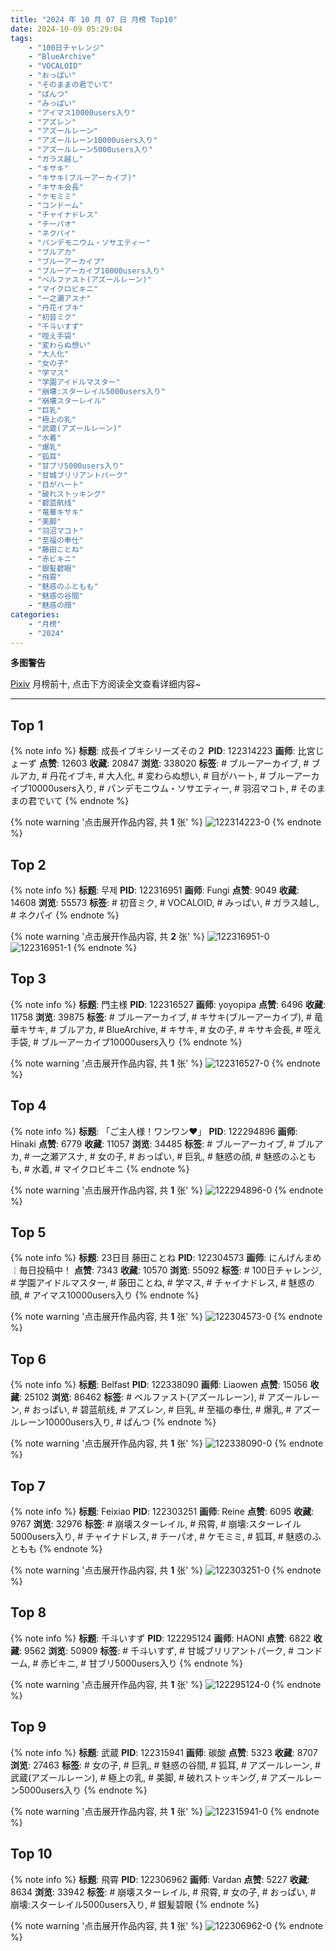 ```yaml
---
title: "2024 年 10 月 07 日 月榜 Top10"
date: 2024-10-09 05:29:04
tags:
    - "100日チャレンジ"
    - "BlueArchive"
    - "VOCALOID"
    - "おっぱい"
    - "そのままの君でいて"
    - "ぱんつ"
    - "みっぱい"
    - "アイマス10000users入り"
    - "アズレン"
    - "アズールレーン"
    - "アズールレーン10000users入り"
    - "アズールレーン5000users入り"
    - "ガラス越し"
    - "キサキ"
    - "キサキ(ブルーアーカイブ)"
    - "キサキ会長"
    - "ケモミミ"
    - "コンドーム"
    - "チャイナドレス"
    - "チーパオ"
    - "ネクパイ"
    - "パンデモニウム・ソサエティー"
    - "ブルアカ"
    - "ブルーアーカイブ"
    - "ブルーアーカイブ10000users入り"
    - "ベルファスト(アズールレーン)"
    - "マイクロビキニ"
    - "一之瀬アスナ"
    - "丹花イブキ"
    - "初音ミク"
    - "千斗いすず"
    - "咥え手袋"
    - "変わらぬ想い"
    - "大人化"
    - "女の子"
    - "学マス"
    - "学園アイドルマスター"
    - "崩壊:スターレイル5000users入り"
    - "崩壊スターレイル"
    - "巨乳"
    - "極上の乳"
    - "武蔵(アズールレーン)"
    - "水着"
    - "爆乳"
    - "狐耳"
    - "甘ブリ5000users入り"
    - "甘城ブリリアントパーク"
    - "目がハート"
    - "破れストッキング"
    - "碧蓝航线"
    - "竜華キサキ"
    - "美脚"
    - "羽沼マコト"
    - "至福の奉仕"
    - "藤田ことね"
    - "赤ビキニ"
    - "銀髪碧眼"
    - "飛霄"
    - "魅惑のふともも"
    - "魅惑の谷間"
    - "魅惑の顔"
categories:
    - "月榜"
    - "2024"
---
```


<i class="fa fa-triangle-exclamation"></i>**多图警告**<i class="fa fa-triangle-exclamation"></i>

[Pixiv](https://www.pixiv.net/) 月榜前十, 点击下方阅读全文查看详细内容~

<!-- more -->

---

## Top 1

{% note info %}
**标题**: 成長イブキシリーズその２
**PID**: 122314223 **画师**: 比宮じょーず
**点赞**: 12603 **收藏**: 20847 **浏览**: 338020
**标签**: # ブルーアーカイブ, # ブルアカ, # 丹花イブキ, # 大人化, # 変わらぬ想い, # 目がハート, # ブルーアーカイブ10000users入り, # パンデモニウム・ソサエティー, # 羽沼マコト, # そのままの君でいて
{% endnote %}

{% note warning '点击展开作品内容, 共 **1** 张' %}
![122314223-0](https://i.pixiv.re/img-original/img/2024/09/10/19/32/08/122314223_p0.png)
{% endnote %}

## Top 2

{% note info %}
**标题**: 무제
**PID**: 122316951 **画师**: Fungi
**点赞**: 9049 **收藏**: 14608 **浏览**: 55573
**标签**: # 初音ミク, # VOCALOID, # みっぱい, # ガラス越し, # ネクパイ
{% endnote %}

{% note warning '点击展开作品内容, 共 **2** 张' %}
![122316951-0](https://i.pixiv.re/img-original/img/2024/09/10/21/05/36/122316951_p0.jpg)
![122316951-1](https://i.pixiv.re/img-original/img/2024/09/10/21/05/36/122316951_p1.jpg)
{% endnote %}

## Top 3

{% note info %}
**标题**: 門主様
**PID**: 122316527 **画师**: yoyopipa
**点赞**: 6496 **收藏**: 11758 **浏览**: 39875
**标签**: # ブルーアーカイブ, # キサキ(ブルーアーカイブ), # 竜華キサキ, # ブルアカ, # BlueArchive, # キサキ, # 女の子, # キサキ会長, # 咥え手袋, # ブルーアーカイブ10000users入り
{% endnote %}

{% note warning '点击展开作品内容, 共 **1** 张' %}
![122316527-0](https://i.pixiv.re/img-original/img/2024/09/10/20/54/39/122316527_p0.png)
{% endnote %}

## Top 4

{% note info %}
**标题**: 「ご主人様！ワンワン❤️」
**PID**: 122294896 **画师**: Hinaki
**点赞**: 6779 **收藏**: 11057 **浏览**: 34485
**标签**: # ブルーアーカイブ, # ブルアカ, # 一之瀬アスナ, # 女の子, # おっぱい, # 巨乳, # 魅惑の顔, # 魅惑のふともも, # 水着, # マイクロビキニ
{% endnote %}

{% note warning '点击展开作品内容, 共 **1** 张' %}
![122294896-0](https://i.pixiv.re/img-original/img/2024/09/10/00/00/01/122294896_p0.jpg)
{% endnote %}

## Top 5

{% note info %}
**标题**: 23日目 藤田ことね
**PID**: 122304573 **画师**: にんげんまめ￤毎日投稿中！
**点赞**: 7343 **收藏**: 10570 **浏览**: 55092
**标签**: # 100日チャレンジ, # 学園アイドルマスター, # 藤田ことね, # 学マス, # チャイナドレス, # 魅惑の顔, # アイマス10000users入り
{% endnote %}

{% note warning '点击展开作品内容, 共 **1** 张' %}
![122304573-0](https://i.pixiv.re/img-original/img/2024/09/10/10/13/38/122304573_p0.png)
{% endnote %}

## Top 6

{% note info %}
**标题**: Belfast
**PID**: 122338090 **画师**: Liaowen
**点赞**: 15056 **收藏**: 25102 **浏览**: 86462
**标签**: # ベルファスト(アズールレーン), # アズールレーン, # おっぱい, # 碧蓝航线, # アズレン, # 巨乳, # 至福の奉仕, # 爆乳, # アズールレーン10000users入り, # ぱんつ
{% endnote %}

{% note warning '点击展开作品内容, 共 **1** 张' %}
![122338090-0](https://i.pixiv.re/img-original/img/2024/09/11/16/46/00/122338090_p0.png)
{% endnote %}

## Top 7

{% note info %}
**标题**: Feixiao
**PID**: 122303251 **画师**: Reine
**点赞**: 6095 **收藏**: 9767 **浏览**: 32976
**标签**: # 崩壊スターレイル, # 飛霄, # 崩壊:スターレイル5000users入り, # チャイナドレス, # チーパオ, # ケモミミ, # 狐耳, # 魅惑のふともも
{% endnote %}

{% note warning '点击展开作品内容, 共 **1** 张' %}
![122303251-0](https://i.pixiv.re/img-original/img/2024/09/10/08/32/29/122303251_p0.jpg)
{% endnote %}

## Top 8

{% note info %}
**标题**: 千斗いすず
**PID**: 122295124 **画师**: HAONI
**点赞**: 6822 **收藏**: 9562 **浏览**: 50909
**标签**: # 千斗いすず, # 甘城ブリリアントパーク, # コンドーム, # 赤ビキニ, # 甘ブリ5000users入り
{% endnote %}

{% note warning '点击展开作品内容, 共 **1** 张' %}
![122295124-0](https://i.pixiv.re/img-original/img/2024/09/10/00/31/18/122295124_p0.jpg)
{% endnote %}

## Top 9

{% note info %}
**标题**: 武蔵
**PID**: 122315941 **画师**: 碳酸
**点赞**: 5323 **收藏**: 8707 **浏览**: 27463
**标签**: # 女の子, # 巨乳, # 魅惑の谷間, # 狐耳, # アズールレーン, # 武蔵(アズールレーン), # 極上の乳, # 美脚, # 破れストッキング, # アズールレーン5000users入り
{% endnote %}

{% note warning '点击展开作品内容, 共 **1** 张' %}
![122315941-0](https://i.pixiv.re/img-original/img/2024/09/10/20/32/18/122315941_p0.jpg)
{% endnote %}

## Top 10

{% note info %}
**标题**: 飛霄
**PID**: 122306962 **画师**: Vardan
**点赞**: 5227 **收藏**: 8634 **浏览**: 33942
**标签**: # 崩壊スターレイル, # 飛霄, # 女の子, # おっぱい, # 崩壊:スターレイル5000users入り, # 銀髪碧眼
{% endnote %}

{% note warning '点击展开作品内容, 共 **1** 张' %}
![122306962-0](https://i.pixiv.re/img-original/img/2024/09/10/12/59/07/122306962_p0.png)
{% endnote %}
